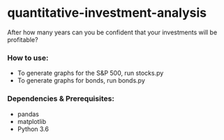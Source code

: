 # quantitative-investment-analysis
After how many years can you be confident that your investments will be profitable?

### How to use:
* To generate graphs for the S&P 500, run stocks.py
* To generate graphs for bonds, run bonds.py

### Dependencies & Prerequisites:
- pandas
- matplotlib
- Python 3.6
